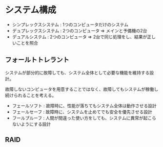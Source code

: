 # システム構成

- シンプレックスシステム : 1つのコンピュータだけのシステム
- デュプレックスシステム : 2つのコンピュータ => メインと予備機の2台
- デュアルシステム : 2つのコンピュータ => 2台で同じ処理をし、結果が正しいことを照合

## フォールトトレラント

システムが部分的に故障しても、システム全体として必要な機能を維持する設計。

故障しないコンピュータを用意することではなく、故障してもシステムが稼働し続けられることを考える。

- フェールソフト : 故障時に、性能が落ちてもシステム全体は動作させる設計
- フェールセーフ : 故障時に、システムを止めてでも安全を優先させる設計
- フールプルーフ : 人間が間違った使い方をしても、システムに異常が起こらないようにする設計

## RAID

